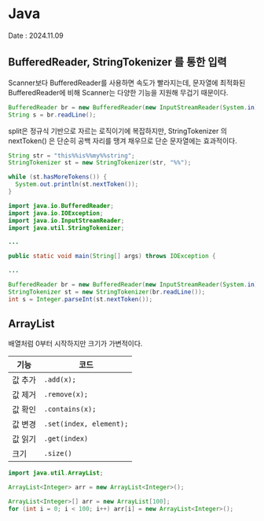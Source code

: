 # Java
Date : 2024.11.09

## BufferedReader, StringTokenizer 를 통한 입력
Scanner보다 BufferedReader를 사용하면 속도가 빨라지는데, 문자열에 최적화된 BufferedReader에 비해 Scanner는 다양한 기능을 지원해 무겁기 때문이다.

```java
BufferedReader br = new BufferedReader(new InputStreamReader(System.in));
String s = br.readLine();
```

split은 정규식 기반으로 자르는 로직이기에 복잡하지만, StringTokenizer 의 nextToken() 은 단순히 공백 자리를 땡겨 채우므로 단순 문자열에는 효과적이다.
```java
String str = "this%%is%%my%%string";
StringTokenizer st = new StringTokenizer(str, "%%");

while (st.hasMoreTokens()) {
  System.out.println(st.nextToken());
}
```

```java
import java.io.BufferedReader;
import java.io.IOException;
import java.io.InputStreamReader;
import java.util.StringTokenizer;

...

public static void main(String[] args) throws IOException {

...

BufferedReader br = new BufferedReader(new InputStreamReader(System.in));
StringTokenizer st = new StringTokenizer(br.readLine());
int s = Integer.parseInt(st.nextToken());
```

## ArrayList
배열처럼 0부터 시작하지만 크기가 가변적이다.

|기능|코드|
|---|---|
|값 추가|`.add(x);`|
|값 제거|`.remove(x);`|
|값 확인|`.contains(x);`|
|값 변경|`.set(index, element);`|
|값 읽기|`.get(index)`|
|크기|`.size()`|

```java
import java.util.ArrayList;

ArrayList<Integer> arr = new ArrayList<Integer>();

ArrayList<Integer>[] arr = new ArrayList[100];
for (int i = 0; i < 100; i++) arr[i] = new ArrayList<Integer>();
```
